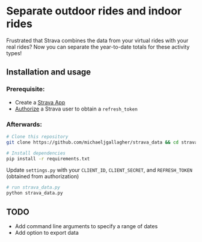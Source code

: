 # Separate outdoor rides and indoor rides

Frustrated that Strava combines the data from your virtual rides with your real rides?
Now you can separate the year-to-date totals for these activity types!

## Installation and usage

### Prerequisite:

 - Create a [Strava App](https://www.strava.com/settings/api)
 - [Authorize](https://developers.strava.com/docs/authentication/#tokenexchange) a Strava user to obtain a `refresh_token`

### Afterwards:

```bash
# Clone this repository
git clone https://github.com/michaeljgallagher/strava_data && cd strava_data

# Install dependencies
pip install -r requirements.txt
```

Update `settings.py` with your `CLIENT_ID`, `CLIENT_SECRET`, and `REFRESH_TOKEN` (obtained from authorization)

```bash
# run strava_data.py
python strava_data.py
```

## TODO

- Add command line arguments to specify a range of dates
- Add option to export data